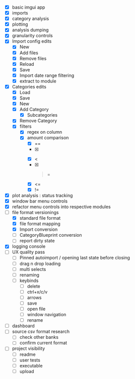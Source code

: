 - [x] basic imgui app
- [x] imports
- [x] category analysis
- [x] plotting
- [x] analysis dumping
- [x] granularity controls
- [x] Import config edits
	- [x] New
	- [x] Add files
	- [x] Remove files
	- [x] Reload
	- [x] Save
	- [x] Import date range filtering
	- [x] extract to module
- [x] Categories edits
	- [x] Load
	- [x] Save
	- [x] New
	- [x] Add Category
		- [x] Subcategories
	- [x] Remove Category
	- [x] filters
		- [x] regex on column
		- [x] amount comparison
			- [x] ==
			- [x] >
			- [x] <
			- [x] >=
			- [x] <=
			- [x] !=
- [x] plot analysis : status tracking
- [x] window bar menu controls
- [x] refactor menu controls into respective modules
- [ ] file format versionings
	- [x] standard file format
	- [x] file format mapping
	- [x] Import conversion
	- [ ] CategoryBlueprint conversion
	- [ ] report dirty state
- [x] logging console
- [ ] UX quality pass
	- [ ] Pinned autoimport / opening last state before closing
	- [ ] drag n drop loading
	- [ ] multi selects
	- [ ] renaming
	- [ ] keybinds
		- [ ] delete
		- [ ] ctrl+x/c/v
		- [ ] arrows
		- [ ] save
		- [ ] open file
		- [ ] window navigation
		- [ ] rename
- [ ] dashboard
- [ ] source csv format research
	- [ ] check other banks
	- [ ] confirm current format
- [ ] project visibility
	- [ ] readme
	- [ ] user tests
	- [ ] executable
	- [ ] upload
